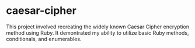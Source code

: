 # caesar-cipher
This project involved recreating the widely known Caesar Cipher encryption method using Ruby. It demontrated my ability to utilize basic Ruby methods, conditionals, and enumerables. 
